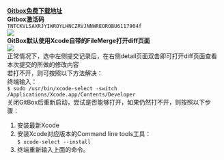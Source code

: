 [**Gitbox免费下载地址**](https://github.com/MichaelLedger/Applications)        
**Gitbox激活码**        
`TNTCKVLSAXRJYIWROYLHNCZRVJNNWREOROBU6117904f`        
![](https://raw.githubusercontent.com/michaelledger/media/refs/heads/image/developer/code/gitbox-license-number.png)        
**GitBox默认使用Xcode自带的FileMerge打开diff页面**        
![](https://raw.githubusercontent.com/michaelledger/media/refs/heads/image/developer/code/gitbox-filemerge.png)        
正常情况下，选中左侧提交记录后，在右侧detail页面双击即可打开diff页面查看本次提交的所做的修改内容        
若打不开，则可按照以下方法解决：        
终端输入：        
`$ sudo /usr/bin/xcode-select -switch /Applications/Xcode.app/Contents/Developer`        
关闭GitBox后重新启动，尝试是否能够打开，如果仍然打不开，则按照以下步骤：        
1. 安装最新Xcode        
2. 安装Xcode对应版本的Command line tools工具：        
`$ xcode-select --install`        
3. 终端重新输入上面的命令。
        
